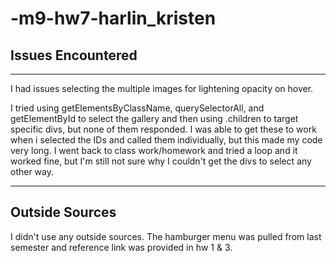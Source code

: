 # -m9-hw7-harlin_kristen

## Issues Encountered

***

I had issues selecting the multiple images for lightening opacity on hover.

I tried using getElementsByClassName, querySelectorAll, and getElementById to select the gallery and then using .children to target specific divs, but none of them responded. I was able to get these to work when i selected the IDs and called them individually, but this made my code very long. I went back to class work/homework and tried a loop and it worked fine, but I'm still not sure why I couldn't get the divs to select any other way.

***

## Outside Sources

I didn't use any outside sources. The hamburger menu was pulled from last semester and reference link was provided in hw 1 & 3.
